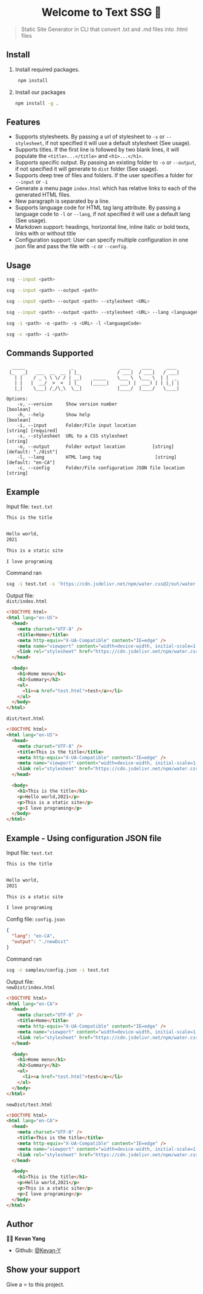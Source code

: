 <h1 align="center">Welcome to Text SSG 👋</h1>

> Static Site Generator in CLI that convert .txt and .md files into .html files

## Install

1. Install required packages.

   ```bash
    npm install
   ```

2. Install our packages

   ```bash
   npm install -g .
   ```

## Features

- Supports stylesheets. By passing a url of stylesheet to `-s` or `--stylesheet`, if not specified
  it will use a default stylesheet (See usage).
- Supports titles. If the first line is followed by two blank lines, it will populate the
  `<title>...</title>` and `<h1>...</h1>`.
- Supports specific output. By passing an existing folder to `-o` or `--output`, if not specified it
  will generate to `dist` folder (See usage).
- Supports deep tree of files and folders. If the user specifies a folder for `--input` or `-i`
- Generate a menu page `index.html` which has relative links to each of the generated HTML files.
- New paragraph is separated by a line.
- Supports language code for HTML tag lang attribute. By passing a language code to `-l` or
  `--lang`, if not specified it will use a default lang (See usage).
- Markdown support: headings, horizontal line, inline italic or bold texts, links with or without
  title
- Configuration support: User can specify multiple configuration in one json file and pass the file
  with `-c` or `--config`.

## Usage

```bash
ssg --input <path>

ssg --input <path> --output <path>

ssg --input <path> --output <path> --stylesheet <URL>

ssg --input <path> --output <path> --stylesheet <URL> --lang <languageCode>

ssg -i <path> -o <path> -s <URL> -l <languageCode>

ssg -c <path> -i <path>
```

## Commands Supported

```none
  _____                 _                 ____    ____     ____
 |_   _|   ___  __  __ | |_              / ___|  / ___|   / ___|
   | |    / _ \ \ \/ / | __|    _____    \___ \  \___ \  | |  _
   | |   |  __/  >  <  | |_    |_____|    ___) |  ___) | | |_| |
   |_|    \___| /_/\_\  \__|             |____/  |____/   \____|

Options:
    -v, --version     Show version number            			 [boolean]
    -h, --help        Show help                      		   	 [boolean]
    -i, --input       Folder/File input location    	       [string] [required]
    -s, --stylesheet  URL to a CSS stylesheet         			  [string]
    -o, --output      Folder output location          [string] [default: "./dist"]
    -l, --lang        HTML lang tag                    [string] [default: "en-CA"]
    -c, --config      Folder/File configuration JSON file location        [string]
```

## Example

Input file: `test.txt`

```txt
This is the title


Hello world,
2021

This is a static site

I love programing
```

Command ran

```bash
ssg -i test.txt -s 'https://cdn.jsdelivr.net/npm/water.css@2/out/water.css' -l en-US
```

Output file: <br/>`dist/index.html`

```html
<!DOCTYPE html>
<html lang="en-US">
  <head>
    <meta charset="UTF-8" />
    <title>Home</title>
    <meta http-equiv="X-UA-Compatible" content="IE=edge" />
    <meta name="viewport" content="width=device-width, initial-scale=1.0" />
    <link rel="stylesheet" href="https://cdn.jsdelivr.net/npm/water.css@2/out/water.css" />
  </head>

  <body>
    <h1>Home menu</h1>
    <h2>Summary</h2>
    <ul>
      <li><a href="test.html">test</a></li>
    </ul>
  </body>
</html>
```

`dist/test.html`

```html
<!DOCTYPE html>
<html lang="en-US">
  <head>
    <meta charset="UTF-8" />
    <title>This is the title</title>
    <meta http-equiv="X-UA-Compatible" content="IE=edge" />
    <meta name="viewport" content="width=device-width, initial-scale=1.0" />
    <link rel="stylesheet" href="https://cdn.jsdelivr.net/npm/water.css@2/out/water.css" />
  </head>

  <body>
    <h1>This is the title</h1>
    <p>Hello world,2021</p>
    <p>This is a static site</p>
    <p>I love programing</p>
  </body>
</html>
```

## Example - Using configuration JSON file

Input file: `test.txt`

```txt
This is the title


Hello world,
2021

This is a static site

I love programing
```

Config file: `config.json`

```json
{
  "lang": "en-CA",
  "output": "./newDist"
}
```

Command ran

```bash
ssg -c samples/config.json -i test.txt
```

Output file: <br/>`newDist/index.html`

```html
<!DOCTYPE html>
<html lang="en-CA">
  <head>
    <meta charset="UTF-8" />
    <title>Home</title>
    <meta http-equiv="X-UA-Compatible" content="IE=edge" />
    <meta name="viewport" content="width=device-width, initial-scale=1.0" />
    <link rel="stylesheet" href="https://cdn.jsdelivr.net/npm/water.css@2/out/water.css" />
  </head>

  <body>
    <h1>Home menu</h1>
    <h2>Summary</h2>
    <ul>
      <li><a href="test.html">test</a></li>
    </ul>
  </body>
</html>
```

`newDist/test.html`

```html
<!DOCTYPE html>
<html lang="en-CA">
  <head>
    <meta charset="UTF-8" />
    <title>This is the title</title>
    <meta http-equiv="X-UA-Compatible" content="IE=edge" />
    <meta name="viewport" content="width=device-width, initial-scale=1.0" />
    <link rel="stylesheet" href="https://cdn.jsdelivr.net/npm/water.css@2/out/water.css" />
  </head>

  <body>
    <h1>This is the title</h1>
    <p>Hello world,2021</p>
    <p>This is a static site</p>
    <p>I love programing</p>
  </body>
</html>
```

## Author

👨‍💻 **Kevan Yang**

- Github: [@Kevan-Y](https://github.com/Kevan-Y)

## Show your support

Give a ⭐️ to this project.
